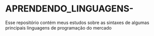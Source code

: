 # APRENDENDO_LINGUAGENS-
Esse repositório contém meus estudos sobre as sintaxes de algumas principais linguagens de programação do mercado
